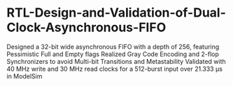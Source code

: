 # RTL-Design-and-Validation-of-Dual-Clock-Asynchronous-FIFO

 Designed a 32-bit wide asynchronous FIFO with a depth of 256, featuring Pessimistic Full and Empty flags
 Realized Gray Code Encoding and 2-flop Synchronizers to avoid Multi-bit Transitions and Metastability
 Validated with 40 MHz write and 30 MHz read clocks for a 512-burst input over 21.333 µs in ModelSim

